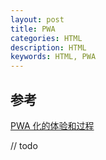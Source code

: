 ```yaml
---
layout: post
title: PWA
categories: HTML 
description: HTML
keywords: HTML, PWA
---
```


## 参考

[PWA 化的体验和过程](https://blog.bluerain.io/p/blog-pwa-0.html)

// todo